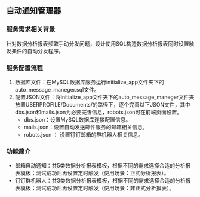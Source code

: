 ## 自动通知管理器

### 服务需求相关背景

​	针对数据分析报表频繁手动分发问题，设计使用SQL构造数据分析报表同时设置触发条件的自动分发程序。

### 服务配置流程

1. 数据库文件：在MySQL数据库服务运行initialize_app文件夹下的auto_message_maneger.sql文件。
2. 配置JSON文件：将initialize_app文件夹下的auto_message_maneger文件夹放置USERPROFILE/Documents/的路径下，逐个完善以下JSON文件，其中dbs.json和mails.json为必要完善信息，robots.json可在前端页面设置。
    - dbs.json：设置MySQL数据库连接配置信息。
    - mails.json：设置自动发送邮件服务的邮箱相关信息。
    - robots.json ： 设置钉钉邮箱的群机器人相关信息。

### 功能简介

- 邮箱自动通知：共5类数据分析报表模板，根据不同的需求选择合适的分析报表模板；测试成功后再设置定时触发（使用场景：正式分析报表）。
- 钉钉群机器人：共3类数据分析报表模板，根据不同的需求选择合适的分析报表模板；测试成功后再设置定时触发（使用场景：非正式分析报表）。